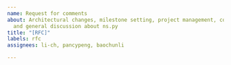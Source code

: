 ```yaml
---
name: Request for comments
about: Architectural changes, milestone setting, project management, community rules,
  and general discussion about ns.py
title: "[RFC]"
labels: rfc
assignees: li-ch, pancypeng, baochunli

---
```



